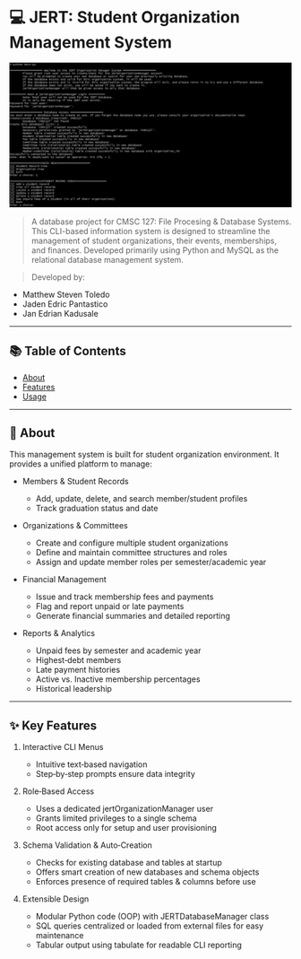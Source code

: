 # 💻 JERT: Student Organization Management System

![alt text](image.png)  

> A database project for CMSC 127: File Procesing & Database Systems. This CLI-based information system is designed to streamline the management of student organizations, their events, memberships, and finances. Developed primarily using Python and MySQL as the relational database management system.  

> Developed by:  
- Matthew Steven Toledo  
- Jaden Edric Pantastico  
- Jan Edrian Kadusale  

---

## 📚 Table of Contents

- [About](#-about)  
- [Features](#-features)  
- [Usage](#-usage)  

---

## 📖 About

This management system is built for student organization environment. It provides a unified platform to manage:  

- Members & Student Records  
    - Add, update, delete, and search member/student profiles  
    - Track graduation status and date  
- Organizations & Committees  
    - Create and configure multiple student organizations  
    - Define and maintain committee structures and roles  
    - Assign and update member roles per semester/academic year  
- Financial Management  
    - Issue and track membership fees and payments  
    - Flag and report unpaid or late payments  
    - Generate financial summaries and detailed reporting  

- Reports & Analytics  
    - Unpaid fees by semester and academic year  
    - Highest‑debt members  
    - Late payment histories  
    - Active vs. Inactive membership percentages  
    - Historical leadership  

---

## ✨ Key Features

1. Interactive CLI Menus  
    - Intuitive text‑based navigation  
    - Step‑by‑step prompts ensure data integrity  

2. Role‑Based Access  
    - Uses a dedicated jertOrganizationManager user  
    - Grants limited privileges to a single schema  
    - Root access only for setup and user provisioning  

3. Schema Validation & Auto‑Creation  
    - Checks for existing database and tables at startup
    - Offers smart creation of new databases and schema objects
    - Enforces presence of required tables & columns before use  
    
4. Extensible Design
    - Modular Python code (OOP) with JERTDatabaseManager class
    - SQL queries centralized or loaded from external files for easy maintenance
    - Tabular output using tabulate for readable CLI reporting
